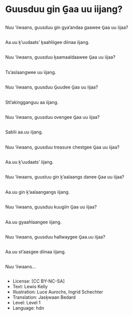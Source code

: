 # Guusduu gin G̱aa uu iijang?

##
Nuu ‘iiwaans, guusduu gin gya’andaa gaawee G̱aa uu iijaa?

##
Aa.uu ḵ’uudaats’ ḵaahliigee diinaa iijang.

##
Nuu ‘iiwaans, guusduu ḵaamaaldaawee G̱aa uu iijaa?

##
Ts’aslaangwee uu iijang.

##
Nuu ‘iiwaans, guusduu G̱uudee G̱aa uu iijaa?

##
Stl’akingganguu aa iijang.

##
Nuu ‘iiwaans, guusduu ovengee G̱aa uu iijaa?

##
Sablii aa.uu iijang.

##
Nuu ‘iiwaans, guusduu treasure chestgee G̱aa uu iijaa?

##
Aa.uu ḵ’uudaats’ iijang.

##
Nuu ‘iiwaans, guustuu gin ḵ’aalaangs danee G̱aa uu iijaa?

##
Aa.uu gin ḵ’aalaangangs iijang.

##
Nuu ‘iiwaans, guusduu kuugiin G̱aa uu iijaa?

##
Aa.uu gyaahlaangee iijang.

##
Nuu ‘iiwaans, guusduu hallwaygee G̱aa.uu iijaa?

##
Aa.uu st’aasgee diinaa iijang.

##
Nuu ‘iiwaans...

##
* License: [CC BY-NC-SA]
* Text: Lewis Kelly
* Illustration: Luce Aurochs, Ingrid Schechter
* Translation: Jasḵwaan Bedard
* Level: Level 1
* Language: hdn
